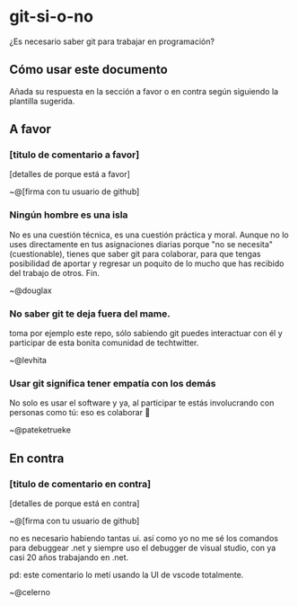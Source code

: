 # git-si-o-no
¿Es necesario saber git para trabajar en programación?

## Cómo usar este documento

Añada su respuesta en la sección a favor o en contra según siguiendo la plantilla sugerida.

## A favor

### [titulo de comentario a favor]
[detalles de porque está a favor]

~@[firma con tu usuario de github]

### Ningún hombre es una isla
No es una cuestión técnica, es una cuestión práctica y moral.
Aunque no lo uses directamente en tus asignaciones diarias porque "no se necesita" (cuestionable),
tienes que saber git para colaborar, para que tengas posibilidad de aportar y regresar un poquito de lo mucho  que has recibido del trabajo de otros. Fin.

~@douglax

### No saber git te deja fuera del mame.
toma por ejemplo este repo, sólo sabiendo git
puedes interactuar con él y participar de esta
bonita comunidad de techtwitter.

~@levhita

### Usar git significa tener empatía con los demás
No solo es usar el software y ya, al participar te estás involucrando con personas como tú: eso es colaborar :beers:

~@pateketrueke


## En contra

### [titulo de comentario en contra]
[detalles de porque está en contra]

~@[firma con tu usuario de github]

no es necesario habiendo tantas ui. así como yo no me sé los comandos para debuggear .net y siempre uso el debugger de visual studio, con ya casi 20 años trabajando en .net.

pd: este comentario lo metí usando la UI de vscode totalmente. 

~@celerno
